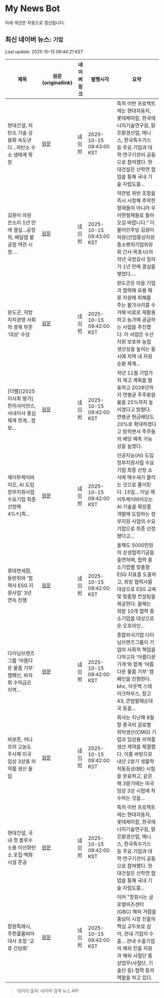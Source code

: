 # My News Bot

아래 섹션은 자동으로 갱신됩니다.

<!-- NEWS:START -->
## 최신 네이버 뉴스: `기업`
_Last update: 2025-10-15 09:44:21 KST_

| 제목 | 원문(originallink) | 네이버 링크 | 발행시각 | 요약 |
|---|---|---|---|---|
| 현대건설, 저탄소 기술 상용화 속도낸다…저탄소 수소 생태계 확장 | [원문](https://www.mk.co.kr/article/11441722) | [네이버](https://n.news.naver.com/mnews/article/009/0005572951?sid=101) | 2025-10-15 09:43:00 KST | 특히 이번 프로젝트에는 현대자동차, 롯데케미칼, 한국에너지기술연구원, 맑은환경산업, 에니스, 한국특수가스 등 주요 기업과 대학·연구기관이 공동으로 참여했다. 현대건설은 산학연 협업을 통해 국내 기술 자립도를... |
| 김원이 의원 쓴소리 1년 만에 결실…공정위, 배달앱 불공정 약관 시정 ... | [원문](https://magazine.hankyung.com/business/article/202510159373b) | [네이버](https://n.news.naver.com/mnews/article/050/0000097236?sid=101) | 2025-10-15 09:43:00 KST | 약관법 위반 조항을 즉시 시정해 추악한형제들이 아니라 우아한형제들로 돌아오길 바랍니다.” 더불어민주당 김원이 의원(산업통상자원중소벤처기업위원회 간사·목포시)의 작년 국정감사 질의가 1년 만에 결실을 맺었다.... |
| 완도군, 지방자치경영 사회적 경제 부문 '대상' 수상 | [원문](http://www.m-i.kr/news/articleView.html?idxno=1291275) | [네이버](http://www.m-i.kr/news/articleView.html?idxno=1291275) | 2025-10-15 09:42:00 KST | 완도군은 마을 기업과 협력해 유용 패류 자원에 피해를 주는 불가사리를 수거해 비료로 재활용하고 농가에 공급하는 사업을 추진했다. 이 사업은 수산자원 보호와 농업 생산성을 높이는 동시에 지역 내 자원 순환 체계... |
| [더벨][2025 이사회 평가]한미사이언스, 사내이사 중심 체계 한계…정보... | [원문](https://www.thebell.co.kr/free/content/ArticleView.asp?key=202510092208108640108950) | [네이버](https://www.thebell.co.kr/free/content/ArticleView.asp?key=202510092208108640108950) | 2025-10-15 09:42:00 KST | 작년 11월 기업가치 제고 계획을 발표하고 2028년까지 연평균 주주환원율을 25%까지 높이겠다고 밝혔다. 연평균 현금배당도 20%로 확대하겠다고 밝히면서 주주들의 배당 예측 가능성을 높였다. |
| 제이투케이바이오, AI 도입 정부지원사업 수요기업 최종 선정에 4%↑[특... | [원문](http://www.edaily.co.kr/news/newspath.asp?newsid=02528886642333248) | [네이버](https://n.news.naver.com/mnews/article/018/0006138366?sid=101) | 2025-10-15 09:42:00 KST | 인공지능(AI) 도입 정부지원사업 수요기업 최종 선정 소식에 매수세가 몰리는 것으로 풀이된다. 15일... 이날 제이투케이바이오는 AI 기술을 화장품 개발에 도입하는 정부지원 사업의 수요기업으로 최종 선정됐다고... |
| 롯데면세점, 동반위와 '협력사 ESG 지원사업' 3년 연속 진행 | [원문](https://www.ngetnews.com/news/articleView.html?idxno=538241) | [네이버](https://www.ngetnews.com/news/articleView.html?idxno=538241) | 2025-10-15 09:42:00 KST | 올해도 5000만원의 상생협력기금을 출연하며, 협력 중소기업별 맞춤형 ESG 지표를 도출하고, 희망 협력사를 대상으로 ESG 교육 및 맞춤형 컨설팅을 제공한다. 올해는 희망 10개 협력 중소기업을 대상으로 온·오프라인... |
| 다이닝브랜즈그룹 '아름다운 물품 기부' 캠페인, 바자회 수익금은 지역... | [원문](https://www.businesspost.co.kr/BP?command=article_view&num=415406) | [네이버](https://www.businesspost.co.kr/BP?command=article_view&num=415406) | 2025-10-15 09:42:00 KST | 종합외식기업 다이닝브랜즈그룹이 기업의 사회적 책임을 다하고자 '아름다운가게'와 함께 '아름다운 물품 기부' 캠페인을 진행한다.  bhc, 아웃백 스테이크하우스, 창고43, 큰맘할매순대국 등을... |
| 비보존, 어나프라 고농도 주사제 미국 임상 3상용 의약품 생산 돌입 | [원문](https://mdtoday.co.kr/news/view/1065573536597031) | [네이버](https://mdtoday.co.kr/news/view/1065573536597031) | 2025-10-15 09:42:00 KST | 회사는 지난해 9월 말 중국의 글로벌 위탁생산(CMO) 기업과 임상용 의약품 생산 계약을 체결했다. 이를 바탕으로 내년 2분기 생물학적동등성(BE) 시험을 완료하고, 같은 해 3분기에는 미국 임상 3상 시험에 착수하는 것을... |
| 현대건설, 국내 첫 블루수소용 이산화탄소 포집·액화시설 준공 | [원문](https://www.g-enews.com/view.php?ud=202510150939446742ac06cade6e_1) | [네이버](https://www.g-enews.com/view.php?ud=202510150939446742ac06cade6e_1) | 2025-10-15 09:42:00 KST | 특히 이번 프로젝트에는 현대자동차, 롯데케미칼, 한국에너지기술연구원, 맑은환경산업, 에니스, 한국특수가스 등 주요 기업과 대학·연구기관이 공동으로 참여했다. 현대건설은 산학연 협업을 통해 국내 기술 자립도를... |
| 창원특례시, 주한콜롬비아대사 초청 '교류 간담회' | [원문](https://www.newsfreezone.co.kr/news/articleView.html?idxno=651779) | [네이버](https://www.newsfreezone.co.kr/news/articleView.html?idxno=651779) | 2025-10-15 09:42:00 KST | 이어 "창원시는 글로벌비즈센터(GBC) 해외 거점을 중남미 시장 진출의 핵심 교두보로 삼아, 관내 기업의 수출... 관내 수출기업의 해외 진출 지원과 해외 사절단 통상업무(사절단, 기술단 등) 협력 등의 역할을 하고 있다. |

> 데이터 출처: 네이버 검색 뉴스 API
<!-- NEWS:END -->
